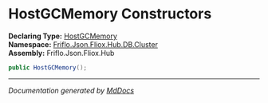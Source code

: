 ﻿<!--  
  <auto-generated>   
    The contents of this file were generated by a tool.  
    Changes to this file may be list if the file is regenerated  
  </auto-generated>   
-->

# HostGCMemory Constructors

**Declaring Type:** [HostGCMemory](../index.md)  
**Namespace:** [Friflo.Json.Fliox.Hub.DB.Cluster](../../index.md)  
**Assembly:** Friflo.Json.Fliox.Hub

```csharp
public HostGCMemory();
```
___

*Documentation generated by [MdDocs](https://github.com/ap0llo/mddocs)*
